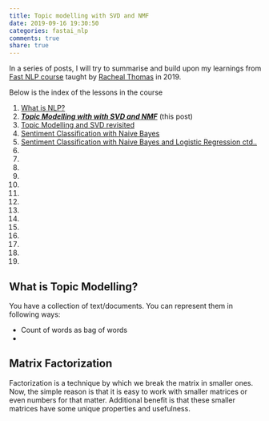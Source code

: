 ```yaml
---
title: Topic modelling with SVD and NMF
date: 2019-09-16 19:30:50
categories: fastai_nlp
comments: true
share: true
---
```


In a series of posts, I will try to summarise and build upon my learnings from [Fast NLP course](https://www.fast.ai/2019/07/08/fastai-nlp/) taught by
[Racheal Thomas](https://www.fast.ai/about/#rachel) in 2019.

Below is the index of the lessons in the course
1. [What is NLP?](#what-is-nlp?)
2. ___[Topic Modelling with with SVD and NMF](https://vikramriyer.github.io/Topic-Modelling-and-SVD-and-NMF/)___ (this post)
3. [Topic Modelling and SVD revisited](https://vikramriyer.github.io/Topic-Modelling-and-SVD-revisited/)
4. [Sentiment Classification with Naive Bayes](https://vikramriyer.github.io/Sentiment-Classification-with-Naive-Bayes/)
5. [Sentiment Classification with Naive Bayes and Logistic Regression ctd..](https://vikramriyer.github.io/Sentiment-Classification-with-Naive-Bayes-and-Logistic-Regression-ctd../)
6. <tba>
7. <tba>
8. <tba>
9. <tba>
10. <tba>
11. <tba>
12. <tba>
13. <tba>
14. <tba>
15. <tba>
16. <tba>
17. <tba>
18. <tba>
19. <tba>

## What is Topic Modelling?
You have a collection of text/documents.
You can represent them in following ways:
- Count of words as bag of words
-  

## Matrix Factorization
Factorization is a technique by which we break the matrix in smaller ones. Now, the simple reason is that it is easy to work with smaller matrices or even numbers for that matter.  Additional benefit is that these smaller matrices have some unique properties and usefulness.
